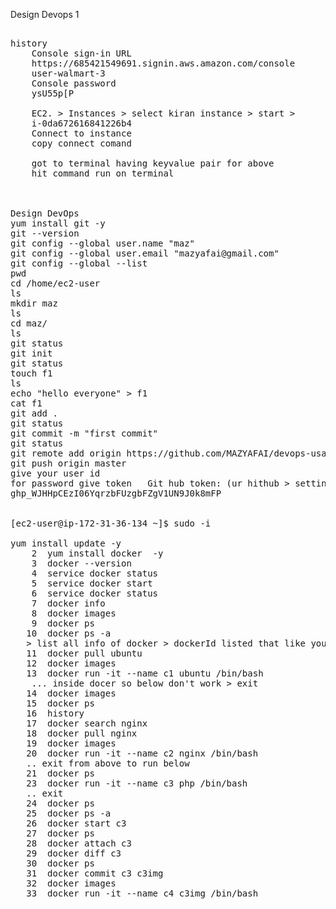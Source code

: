 Design Devops 1
<pre>

history
    Console sign-in URL
    https://685421549691.signin.aws.amazon.com/console
    user-walmart-3
    Console password
    ysU55p[P
    
    EC2. > Instances > select kiran instance > start > 
    i-0da672616841226b4
    Connect to instance
    copy connect comand 
    
    got to terminal having keyvalue pair for above
    hit command run on terminal



Design DevOps
yum install git -y
git --version
git config --global user.name "maz"
git config --global user.email "mazyafai@gmail.com"
git config --global --list
pwd
cd /home/ec2-user
ls
mkdir maz
ls
cd maz/
ls
git status
git init
git status
touch f1
ls
echo "hello everyone" > f1
cat f1
git add .
git status
git commit -m "first commit"
git status
git remote add origin https://github.com/MAZYAFAI/devops-usa.git
git push origin master
give your user id 
for password give token   Git hub token: (ur hithub > settings > dev settings > create token > select all > save) 
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


[ec2-user@ip-172-31-36-134 ~]$ sudo -i

yum install update -y
    2  yum install docker  -y
    3  docker --version
    4  service docker status
    5  service docker start
    6  service docker status
    7  docker info
    8  docker images
    9  docker ps
   10  docker ps -a
   > list all info of docker > dockerId listed that like your new VM/box
   11  docker pull ubuntu
   12  docker images
   13  docker run -it --name c1 ubuntu /bin/bash
    ... inside docer so below don't work > exit
   14  docker images
   15  docker ps
   16  history
   17  docker search nginx
   18  docker pull nginx
   19  docker images
   20  docker run -it --name c2 nginx /bin/bash
   .. exit from above to run below
   21  docker ps
   23  docker run -it --name c3 php /bin/bash
   .. exit
   24  docker ps
   25  docker ps -a
   26  docker start c3
   27  docker ps
   28  docker attach c3
   29  docker diff c3
   30  docker ps
   31  docker commit c3 c3img
   32  docker images
   33  docker run -it --name c4 c3img /bin/bash
</pre>

